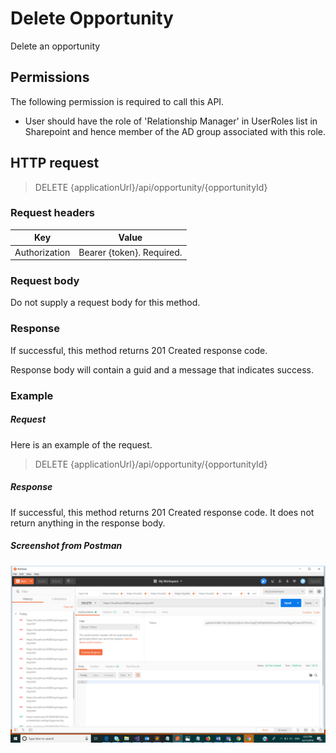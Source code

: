 

#
# Delete Opportunity

Delete an opportunity

## Permissions

The following permission is required to call this API.

- User should have the role of &#39;Relationship Manager&#39; in UserRoles list in Sharepoint and hence member of the AD group associated with this role.

## HTTP request

> DELETE \{applicationUrl}/api/opportunity/\{opportunityId}

### Request headers

| **Key** | **Value** |
| --- | --- |
| Authorization | Bearer {token}. Required. |

### Request body

Do not supply a request body for this method.

### Response

If successful, this method returns 201 Created response code.

Response body will contain a guid and a message that indicates success.

### Example

##### Request

Here is an example of the request.

> DELETE \{applicationUrl}/api/opportunity/\{opportunityId}

##### Response

If successful, this method returns 201 Created response code. It does not return anything in the response body.

##### Screenshot from Postman

![alt text](DeleteOpportunity.png)


